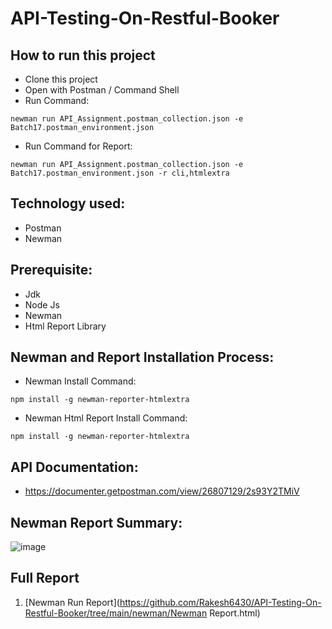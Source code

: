 # API-Testing-On-Restful-Booker

## How to run this project
- Clone this project
- Open with Postman / Command Shell
- Run Command:  
```console 
newman run API_Assignment.postman_collection.json -e Batch17.postman_environment.json 
```
- Run Command for Report: 
```console 
newman run API_Assignment.postman_collection.json -e Batch17.postman_environment.json -r cli,htmlextra
```
## Technology used:
- Postman
- Newman

## Prerequisite:
- Jdk
- Node Js
- Newman
- Html Report Library

## Newman and Report Installation Process:
- Newman Install Command:
```console
npm install -g newman-reporter-htmlextra
```
- Newman Html Report Install Command:
```console
npm install -g newman-reporter-htmlextra
```
## API Documentation:
- https://documenter.getpostman.com/view/26807129/2s93Y2TMiV

## Newman Report Summary:
![image](https://user-images.githubusercontent.com/46712252/233272139-69b52ab1-2c13-4bfb-b4ac-27511d20440c.png)

## Full Report
1. [Newman Run Report](https://github.com/Rakesh6430/API-Testing-On-Restful-Booker/tree/main/newman/Newman Report.html)
